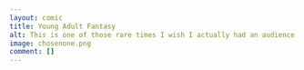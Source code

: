 ```yaml
---
layout: comic
title: Young Adult Fantasy
alt: This is one of those rare times I wish I actually had an audience because I could really go for some Fang Lord fanart.
image: chosenone.png
comment: []
---
```

